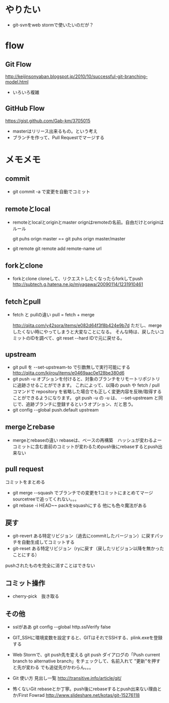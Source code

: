 やりたい
===============
* git-svnをweb stormで使いたいのだが？

flow
====

Git Flow
----
http://keijinsonyaban.blogspot.jp/2010/10/successful-git-branching-model.html
* いろいろ複雑

GitHub Flow
--
https://gist.github.com/Gab-km/3705015
* masterはリリース出来るもの。という考え
* ブランチを作って、Pull Requestでマージする


メモメモ
====

commit
----
* git commit -a で変更を自動でコミット

remoteとlocal
----
* remoteとlocalとoriginとmaster
  orignはremoteの名前。自由だけとoriginはルール

  git puhs orign master
  ==   git puhs orign master/master

* git remote
    git remote add remote-name url

forkとclone
----
* forkとclone
   cloneして、リクエストしたくなったらforkしてpush
   http://subtech.g.hatena.ne.jp/miyagawa/20090114/1231910461

fetchとpull
----
* fetch と pullの違い
  pull = fetch + merge

  http://qiita.com/y42sora/items/e082d64f3f8b424e9b7d
    ただし、mergeしたくない時にやってしまうと大変なことになる。
    そんな時は、戻したいコミットのIDを調べて、git reset --hard IDで元に戻せる。

upstream
----
* git pull を --set-upstream-to で引数無しで実行可能にする
  http://qiita.com/kjirou/items/e0469aac0e128be380d6
*  git push <repository> <refspec>
  -u オプションを付けると、対象のブランチをリモートリポジトリに追跡させることができます。 これによって、以降の push や fetch / pull コマンドで repository を省略した場合でも正しく変更内容を反映/取得することができるようになります。
  git push -u の -u は、 --set-upstream と同じで、追跡ブランチに登録するというオプション、だと思う。
* git config --global push.default upstream

mergeとrebase
----
* mergeとrebaseの違い
   rebaseは、ベースの再構築　ハッシュが変わるよー
   コミットに含む直前のコミットが変わるためpush後にrebaseするとpush出来ない


pull request
---
コミットをまとめる
* git merge --squash でブランチでの変更を1コミットにまとめてマージ
sourcetreeで追ってくれない。。。
* git rebase -i HEAD~~
packをsquashにする
他にも色々魔法がある


戻す
---
* git-revert
ある特定リビジョン（過去にcommitしたバージョン）に戻すパッチを自動生成してコミットする
* git-reset
ある特定リビジョン（ryに戻す（戻したリビジョン以降を無かったことにする）

pushされたものを完全に消すことはできない

コミット操作
----
* cherry-pick　抜き取る


その他
----
* sslがああ
git config --global http.sslVerify false

* GIT_SSHに環境変数を設定すると、GITはそれでSSHする、plink.exeを登録する

* Web Stormで、git push先を変える
git push ダイアログの「Push current branch to alternative branch」をチェックして、名前入れて
"更新"を押すと先が変わる
でも追従先がかわらん。。。

* Git 使い方 見出し一覧
http://transitive.info/article/git/

* 怖くないGit
rebaseとか丁寧。push後にrebaseするとpush出来ない理由とか/First Fowrad
http://www.slideshare.net/kotas/git-15276118